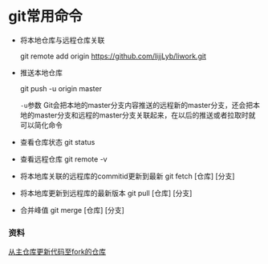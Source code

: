 # git常用命令

* 将本地仓库与远程仓库关联

  git remote add origin https://github.com/lijjLyb/liwork.git

* 推送本地仓库

  git push -u origin master

  `-u`参数 Git会把本地的master分支内容推送的远程新的master分支，还会把本地的master分支和远程的master分支关联起来，在以后的推送或者拉取时就可以简化命令

* 查看仓库状态
  git status

* 查看远程仓库
  git remote -v

* 将本地库关联的远程库的commitid更新到最新
  git fetch [仓库] [分支]

* 将本地库更新到远程库的最新版本
  git pull [仓库] [分支]

* 合并峰值
  git merge [仓库] [分支]

### 资料

[从主仓库更新代码至fork的仓库](https://blog.csdn.net/yaya1943/article/details/54582530)
